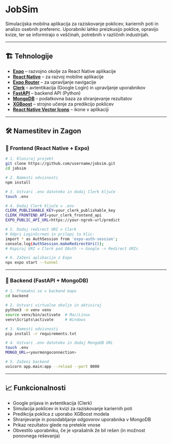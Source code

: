 # JobSim

Simulacijska mobilna aplikacija za raziskovanje poklicev, kariernih poti in analizo osebnih preferenc. Uporabniki lahko preizkusijo poklice, opravijo kvize, ter se informirajo o veščinah, potrebnih v različnih industrijah.

---

## 🏗️ Tehnologije

- **[Expo](https://expo.dev/)** – razvojno okolje za React Native aplikacije
- **[React Native](https://reactnative.dev/)** – za razvoj mobilne aplikacije
- **[Expo Router](https://expo.github.io/router/)** – za upravljanje navigacije
- **[Clerk](https://clerk.com/)** – avtentikacija (Google Login) in upravljanje uporabnikov
- **[FastAPI](https://fastapi.tiangolo.com/)** – backend API (Python)
- **[MongoDB](https://www.mongodb.com/)** – podatkovna baza za shranjevanje rezultatov
- **[XGBoost](https://xgboost.readthedocs.io/)** – strojno učenje za predikcijo poklicev
- **[React Native Vector Icons](https://github.com/oblador/react-native-vector-icons/)** – ikone v aplikaciji

---

## 🛠️ Namestitev in Zagon

### 📱 Frontend (React Native + Expo)

```bash
# 1. Kloniraj projekt
git clone https://github.com/username/jobsim.git
cd jobsim

# 2. Namesti odvisnosti
npm install

# 3. Ustvari .env datoteko in dodaj Clerk ključe
touch .env

# 4. Dodaj Clerk ključe v .env
CLERK_PUBLISHABLE_KEY=your_clerk_publishable_key
CLERK_FRONTEND_API=your_clerk_frontend_api
EXPO_PUBLIC_API_URL=https://your-ngrok-url/predict

# 5. Dodaj redirect URI v Clerk
# Odpri LoginScreen in prilepi ta klic:
import * as AuthSession from 'expo-auth-session';
console.log(AuthSession.makeRedirectUri());
# Kopiraj URI v Clerk pod OAuth -> Google -> Redirect URIs

# 6. Zaženi aplikacijo z Expo
npx expo start --tunnel
```

---

### 📱 Backend (FastAPI + MongoDB)

```bash
# 1. Premakni se v backend mapo
cd backend

# 2. Ustvari virtualno okolje in aktiviraj
python3 -m venv venv
source venv/bin/activate  # Mac/Linux
venv\Scripts\activate     # Windows

# 3. Namesti odvisnosti
pip install -r requirements.txt

# 4. Ustvari .env datoteko in dodaj MongoDB URL
touch .env
MONGO_URL=<yourmongoconnection>

# 5. Zaženi backend
uvicorn app.main:app --reload --port 8000
```

---

## 📈 Funkcionalnosti
* Google prijava in avtentikacija (Clerk)
* Simulacija poklicev in kvizi za raziskovanje kariernih poti
* Predikcija poklica z uporabo XGBoost modela
* Shranjevanje in posodabljanje odgovorov uporabnika v MongoDB
* Prikaz rezultatov glede na pretekle vnose
* Obvestilo uporabniku, če je vprašalnik že bil rešen (in možnost ponovnega reševanja)
